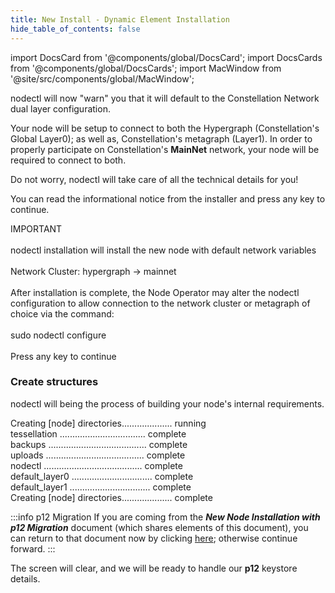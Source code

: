 ```yaml
---
title: New Install - Dynamic Element Installation
hide_table_of_contents: false
---
```

<intro-end />

import DocsCard from '@components/global/DocsCard';
import DocsCards from '@components/global/DocsCards';
import MacWindow from '@site/src/components/global/MacWindow';

<head>
  <title>Constellation Network automation with nodectl</title>
  <meta
    name="description"
    content="nodectl installation of new node"
  />
</head>

nodectl will now "warn" you that it will default to the Constellation Network dual layer configuration.

Your node will be setup to connect to both the Hypergraph (Constellation's Global Layer0); as well as, Constellation's metagraph (Layer1).  In order to properly participate on Constellation's **MainNet** network, your node will be required to connect to both.

Do not worry, nodectl will take care of all the technical details for you!

You can read the informational notice from the installer and press any key to continue.

<MacWindow>
IMPORTANT <br />
<br />
nodectl installation will install the new node with default network variables<br />
<br />
Network Cluster: hypergraph -> mainnet<br />
<br />
After installation is complete, the Node Operator may alter the nodectl configuration to allow connection to the network cluster or metagraph of choice via the command:<br />
<br />
sudo nodectl configure<br />
<br />
Press any key to continue<br />
</MacWindow>

### Create structures

nodectl will being the process of building your node's internal requirements.

<MacWindow>
Creating [node] directories.................... running<br />                       
tessellation .................................. complete<br />                    
backups ....................................... complete<br />
uploads ....................................... complete<br />                      
nodectl ....................................... complete<br />
default_layer0 ................................ complete<br />
default_layer1 ................................ complete<br />            
Creating [node] directories.................... complete<br />
</MacWindow>

:::info p12 Migration
If you are coming from the ***New Node Installation with p12 Migration*** document (which shares elements of this document), you can return to that document now by clicking [here](/validate/automated/migrate/nodectl-migrate-import-2); otherwise continue forward.
:::

The screen will clear, and we will be ready to handle our **p12** keystore details.